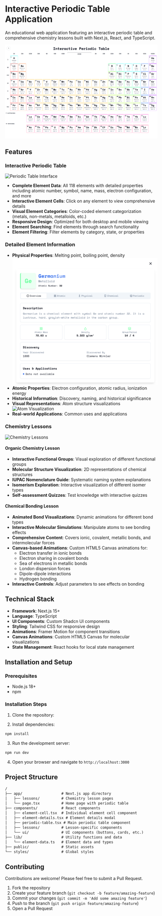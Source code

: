 
 # Interactive Periodic Table Application

An educational web application featuring an interactive periodic table and comprehensive chemistry lessons built with Next.js, React, and TypeScript.

![Interactive Periodic Table](https://github.com/dan-squared/Periodic/blob/7ff54f1c8d0f4333883f9178cfd1c8497f45d9bb/PT.png)

## Features

### Interactive Periodic Table
![Periodic Table Interface](https://i.imgur.com/GO0vtOE)
- **Complete Element Data**: All 118 elements with detailed properties including atomic number, symbol, name, mass, electron configuration, and more
- **Interactive Element Cells**: Click on any element to view comprehensive details
- **Visual Element Categories**: Color-coded element categorization (metals, non-metals, metalloids, etc.)
- **Responsive Design**: Optimized for both desktop and mobile viewing
- **Element Searching**: Find elements through search functionality
- **Element Filtering**: Filter elements by category, state, or properties

### Detailed Element Information
- **Physical Properties**: Melting point, boiling point, density
![Element Details](https://github.com/dan-squared/Periodic/blob/beec00c4009cc0f01cd6a991a6d2d882521d3169/Properties.png)
- **Atomic Properties**: Electron configuration, atomic radius, ionization energy
- **Historical Information**: Discovery, naming, and historical significance
- **Visual Representations**: Atom structure visualizations
![Atom Visualization](https://i.imgur.com/LiIMjnt)
- **Real-world Applications**: Common uses and applications

### Chemistry Lessons
![Chemistry Lessons](https://i.imgur.com/Yp9kIf9)
#### Organic Chemistry Lesson
- **Interactive Functional Groups**: Visual exploration of different functional groups
- **Molecular Structure Visualization**: 2D representations of chemical structures
- **IUPAC Nomenclature Guide**: Systematic naming system explanations
- **Isomerism Exploration**: Interactive visualization of different isomer types
- **Self-assessment Quizzes**: Test knowledge with interactive quizzes

#### Chemical Bonding Lesson
- **Animated Bond Visualizations**: Dynamic animations for different bond types
- **Interactive Molecular Simulations**: Manipulate atoms to see bonding effects
- **Comprehensive Content**: Covers ionic, covalent, metallic bonds, and intermolecular forces
- **Canvas-based Animations**: Custom HTML5 Canvas animations for:
  - Electron transfer in ionic bonds
  - Electron sharing in covalent bonds
  - Sea of electrons in metallic bonds
  - London dispersion forces
  - Dipole-dipole interactions
  - Hydrogen bonding
- **Interactive Controls**: Adjust parameters to see effects on bonding


## Technical Stack

- **Framework**: Next.js 15+
- **Language**: TypeScript
- **UI Components**: Custom Shadcn UI components
- **Styling**: Tailwind CSS for responsive design
- **Animations**: Framer Motion for component transitions
- **Canvas Animations**: Custom HTML5 Canvas for molecular visualizations
- **State Management**: React hooks for local state management

## Installation and Setup

### Prerequisites
- Node.js 18+ 
- npm

### Installation Steps

1. Clone the repository:

2. Install dependencies:
```bash
npm install
```

3. Run the development server:
```bash
npm run dev
```

4. Open your browser and navigate to `http://localhost:3000`



## Project Structure

```
/
├── app/                  # Next.js app directory
│   ├── lessons/          # Chemistry lesson pages
│   └── page.tsx          # Home page with periodic table
├── components/           # React components
│   ├── element-cell.tsx  # Individual element cell component
│   ├── element-details.tsx # Element details modal
│   ├── periodic-table.tsx # Main periodic table component
│   ├── lessons/          # Lesson-specific components
│   └── ui/               # UI components (buttons, cards, etc.)
├── lib/                  # Utility functions and data
│   └── element-data.ts   # Element data and types
├── public/               # Static assets
└── styles/               # Global styles
```

## Contributing

Contributions are welcome! Please feel free to submit a Pull Request.

1. Fork the repository
2. Create your feature branch (`git checkout -b feature/amazing-feature`)
3. Commit your changes (`git commit -m 'Add some amazing feature'`)
4. Push to the branch (`git push origin feature/amazing-feature`)
5. Open a Pull Request


